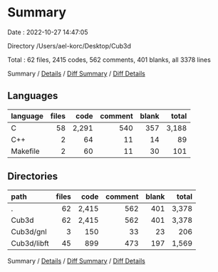 # Summary

Date : 2022-10-27 14:47:05

Directory /Users/ael-korc/Desktop/Cub3d

Total : 62 files,  2415 codes, 562 comments, 401 blanks, all 3378 lines

Summary / [Details](details.md) / [Diff Summary](diff.md) / [Diff Details](diff-details.md)

## Languages
| language | files | code | comment | blank | total |
| :--- | ---: | ---: | ---: | ---: | ---: |
| C | 58 | 2,291 | 540 | 357 | 3,188 |
| C++ | 2 | 64 | 11 | 14 | 89 |
| Makefile | 2 | 60 | 11 | 30 | 101 |

## Directories
| path | files | code | comment | blank | total |
| :--- | ---: | ---: | ---: | ---: | ---: |
| . | 62 | 2,415 | 562 | 401 | 3,378 |
| Cub3d | 62 | 2,415 | 562 | 401 | 3,378 |
| Cub3d/gnl | 3 | 150 | 33 | 23 | 206 |
| Cub3d/libft | 45 | 899 | 473 | 197 | 1,569 |

Summary / [Details](details.md) / [Diff Summary](diff.md) / [Diff Details](diff-details.md)